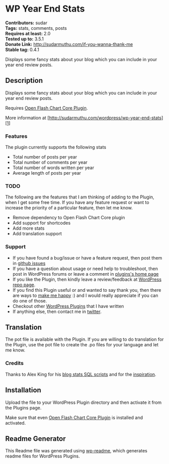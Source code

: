 # WP Year End Stats #
**Contributors:** sudar  
**Tags:** stats, comments, posts  
**Requires at least:** 2.0  
**Tested up to:** 3.5.1  
**Donate Link:** http://sudarmuthu.com/if-you-wanna-thank-me  
**Stable tag:** 0.4.1  
	
Displays some fancy stats about your blog which you can include in your year end review posts. 
	
## Description ##

Displays some fancy stats about your blog which you can include in your year end review posts. 

Requires [Open Flash Chart Core Plugin][2].

More information at [http://sudarmuthu.com/wordpress/wp-year-end-stats][1]

 [1]: http://sudarmuthu.com/wordpress/wp-year-end-stats
 [2]: http://sudarmuthu.com/wordpress/open-flash-chart-core

### Features

The plugin currently supports the following stats

- Total number of posts per year
- Total number of comments per year
- Total number of words written per year
- Average length of posts per year

### TODO

The following are the features that I am thinking of adding to the Plugin, when I get some free time. If you have any feature request or want to increase the priority of a particular feature, then let me know.

- Remove dependency to Open Flash Chart Core plugin
- Add support for shortcodes
- Add more stats
- Add translation support

### Support

- If you have found a bug/issue or have a feature request, then post them in [github issues][7]
- If you have a question about usage or need help to troubleshoot, then post in WordPress forums or leave a comment in [plugins's home page][1]
- If you like the Plugin, then kindly leave a review/feedback at [WordPress repo page][8].
- If you find this Plugin useful or and wanted to say thank you, then there are ways to [make me happy](http://sudarmuthu.com/if-you-wanna-thank-me) :) and I would really appreciate if you can do one of those.
- Checkout other [WordPress Plugins][5] that I have written
- If anything else, then contact me in [twitter][3].

 [1]: http://sudarmuthu.com/wordpress/wp-year-end-stats
 [3]: http://twitter.com/sudarmuthu
 [4]: http://sudarmuthu.com/blog
 [5]: http://sudarmuthu.com/wordpress
 [6]: https://github.com/sudar/wp-yearendstats
 [7]: https://github.com/sudar/wp-yearendstats/issues
 [8]: http://wordpress.org/extend/plugins/wp-yearendstats/

## Translation ##

The pot file is available with the Plugin. If you are willing to do translation for the Plugin, 
use the pot file to create the .po files for your language and let me know.

### Credits

Thanks to Alex King for his [blog stats SQL scripts](http://alexking.org/blog/2007/01/01/sql-for-blog-stats) and for the [inspiration](http://alexking.org/blog/2007/12/31/2007-in-review).

## Installation ##

Upload the file to your WordPress Plugin directory and then activate it from the Plugins page. 

Make sure that even [Open Flash Chart Core Plugin][3] is installed and activated.

[3]: http://sudarmuthu.com/wordpress/open-flash-chart-core

## Readme Generator ##

This Readme file was generated using <a href = 'http://sudarmuthu.com/wordpress/wp-readme'>wp-readme</a>, which generates readme files for WordPress Plugins.
